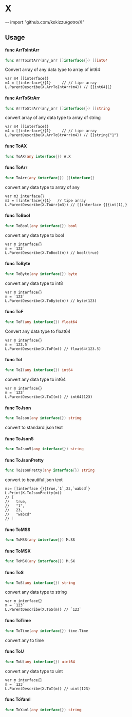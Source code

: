 # X
--
    import "github.com/kokizzu/gotro/X"


## Usage

#### func  ArrToIntArr

```go
func ArrToIntArr(any_arr []interface{}) []int64
```
Convert array of any data type to array of int64

    var m4 []interface{}
    m4 = []interface{}{1}     // // tipe array
    L.ParentDescribe(X.ArrToIntArr(m4)) // []int64{1}

#### func  ArrToStrArr

```go
func ArrToStrArr(any_arr []interface{}) []string
```
convert array of any data type to array of string

    var m4 []interface{}
    m4 = []interface{}{1}     // // tipe array
    L.ParentDescribe(X.ArrToStrArr(m4)) // []string{"1"}

#### func  ToAX

```go
func ToAX(any interface{}) A.X
```

#### func  ToArr

```go
func ToArr(any interface{}) []interface{}
```
convert any data type to array of any

    var m3 interface{}
    m3 = []interface{}{1}   // tipe array
    L.ParentDescribe(X.ToArr(m3)) // []interface {}{int(1),}

#### func  ToBool

```go
func ToBool(any interface{}) bool
```
convert any data type to bool

    var m interface{}
    m = `123`
    L.ParentDescribe(X.ToBool(m)) // bool(true)

#### func  ToByte

```go
func ToByte(any interface{}) byte
```
convert any data type to int8

    var m interface{}
    m = `123`
    L.ParentDescribe(X.ToByte(m)) // byte(123)

#### func  ToF

```go
func ToF(any interface{}) float64
```
Convert any data type to float64

    var m interface{}
    m = `123.5`
    L.ParentDescribe(X.ToF(m)) // float64(123.5)

#### func  ToI

```go
func ToI(any interface{}) int64
```
convert any data type to int64

    var m interface{}
    m = `123`
    L.ParentDescribe(X.ToI(m)) // int64(123)

#### func  ToJson

```go
func ToJson(any interface{}) string
```
convert to standard json text

#### func  ToJson5

```go
func ToJson5(any interface{}) string
```

#### func  ToJsonPretty

```go
func ToJsonPretty(any interface{}) string
```
convert to beautiful json text

    m:= []interface {}{true,`1`,23,`wabcd`}
    L.Print(K.ToJsonPretty(m))
    // [
    //   true,
    //   "1",
    //   23,
    //   "wabcd"
    // ]

#### func  ToMSS

```go
func ToMSS(any interface{}) M.SS
```

#### func  ToMSX

```go
func ToMSX(any interface{}) M.SX
```

#### func  ToS

```go
func ToS(any interface{}) string
```
convert any data type to string

    var m interface{}
    m = `123`
    L.ParentDescribe(X.ToS(m)) // `123`

#### func  ToTime

```go
func ToTime(any interface{}) time.Time
```
convert any to time

#### func  ToU

```go
func ToU(any interface{}) uint64
```
convert any data type to uint

    var m interface{}
    m = `123`
    L.ParentDescribe(X.ToI(m)) // uint(123)

#### func  ToYaml

```go
func ToYaml(any interface{}) string
```
